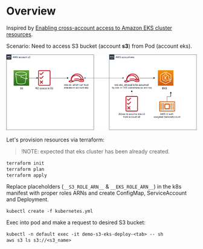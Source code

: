 # Overview

Inspired by [Enabling cross-account access to Amazon EKS cluster resources](https://aws.amazon.com/ru/blogs/containers/enabling-cross-account-access-to-amazon-eks-cluster-resources/).

Scenario: Need to access S3 bucket (account **s3**) from Pod (account eks).

![schema](./docs/img.png)

Let's provision resources via terraform:

> !NOTE: expected that eks cluster has been already created.
```shell
terraform init
terraform plan
terraform apply
```
Replace placeholders (`__S3_ROLE_ARN__` & `__EKS_ROLE_ARN__`) in the k8s manifest with proper roles ARNs and create ConfigMap, ServiceAccount and Deployment.
```shell
kubectl create -f kubernetes.yml
```

Exec into pod and make a request to desired S3 bucket:
```shell
kubectl -n default exec -it demo-s3-eks-deploy-<tab> -- sh
aws s3 ls s3://<s3_name>
```

